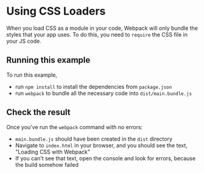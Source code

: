 # Using CSS Loaders

When you load CSS as a module in your code, Webpack will only bundle the styles that your app uses. To do this, you need to `require` the CSS file in your JS code.

## Running this example

To run this example, 

* run `npm install` to install the dependencies from `package.json`
* run `webpack` to bundle all the necessary code into `dist/main.bundle.js`

## Check the result

Once you've run the `webpack` command with no errors:

* `main.bundle.js` should have been created in the `dist` directory
* Navigate to `index.html` in your browser, and you should see the text, "Loading CSS with Webpack"
* If you can't see that text, open the console and look for errors, because the build somehow failed